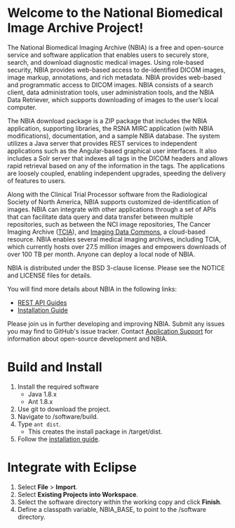 Welcome to the National Biomedical Image Archive Project!
================================================================

The National Biomedical Imaging Archive (NBIA) is a free and open-source service and software application that enables users to securely store, search, and download diagnostic medical images. Using role-based security, NBIA provides web-based access to de-identified DICOM images, image markup, annotations, and rich metadata. NBIA provides web-based and programmatic access to DICOM images. NBIA consists of a search client, data administration tools, user administration tools, and the NBIA Data Retriever, which supports downloading of images to the user’s local computer.

The NBIA download package is a ZIP package that includes the NBIA application, supporting libraries, the RSNA MIRC application (with NBIA modifications), documentation, and a sample NBIA database. The system utilizes a Java server that provides REST services to independent applications such as the Angular-based graphical user interfaces. It also includes a Solr server that indexes all tags in the DICOM headers and allows rapid retrieval based on any of the information in the tags. The applications are loosely coupled, enabling independent upgrades, speeding the delivery of features to users.

Along with the Clinical Trial Processor software from the Radiological Society of North America, NBIA supports customized de-identification of images. NBIA can integrate with other applications through a set of APIs that can facilitate data query and data transfer between multiple repositories, such as between the NCI image repositories, The Cancer Imaging Archive ([TCIA](https://www.cancerimagingarchive.net/)), and [Imaging Data Commons](https://portal.imaging.datacommons.cancer.gov/), a cloud-based resource. NBIA enables several medical imaging archives, including TCIA, which currently hosts over 27.5 million images and empowers downloads of over 100 TB per month. Anyone can deploy a local node of NBIA. 

NBIA is distributed under the BSD 3-clause license. Please see the NOTICE and LICENSE files for details.

You will find more details about NBIA in the following links:
  * [REST API Guides](https://wiki.cancerimagingarchive.net/display/Public/TCIA+Programmatic+Interface+REST+API+Guides)
  * [Installation Guide](https://wiki.nci.nih.gov/x/kgKYFg)
    
Please join us in further developing and improving NBIA. Submit any issues you may find to GitHub's issue tracker. Contact [Application Support](mailto:NCIAppSupport@mail.nih.gov) for information about open-source development and NBIA.

Build and Install
================================================================
1.	Install the required software
    * Java 1.8.x
    *	Ant 1.8.x
2.	Use git to download the project.
3.	Navigate to /software/build.
4.	Type ``ant dist``.
    *	This creates the install package in /target/dist.
5.	Follow the [installation guide](https://wiki.nci.nih.gov/x/kgKYFg).

Integrate with Eclipse
================================================================
1.	Select **File** > **Import**.
2.	Select **Existing Projects into Workspace**.
3.	Select the software directory within the working copy and click **Finish**.
4.	Define a classpath variable, NBIA_BASE, to point to the /software directory.
